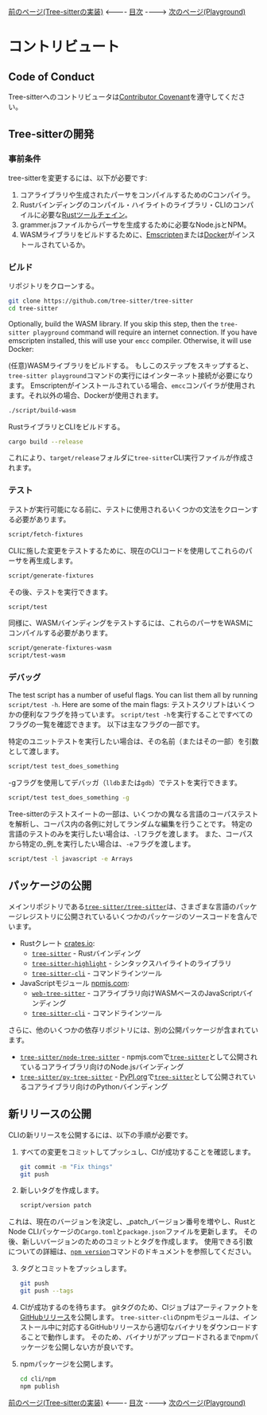 [前のページ(Tree-sitterの実装)](./section-5-implementation.md) <---- [目次](../README.md) ----> [次のページ(Playground)](./section-7-playground.md)

<!-- textlint-disable -->

# コントリビュート

## Code of Conduct

Tree-sitterへのコントリビュータは[Contributor Covenant](https://www.contributor-covenant.org/version/1/4/code-of-conduct)を遵守してください。

## Tree-sitterの開発

### 事前条件

tree-sitterを変更するには、以下が必要です:

1. コアライブラリや生成されたパーサをコンパイルするためのCコンパイラ。
2. Rustバインディングのコンパイル・ハイライトのライブラリ・CLIのコンパイルに必要な[Rustツールチェイン](https://rustup.rs/)。
3. grammer.jsファイルからパーサを生成するために必要なNode.jsとNPM。
4. WASMライブラリをビルドするために、[Emscripten](https://emscripten.org/)または[Docker](https://www.docker.com/)がインストールされているか。

### ビルド

リポジトリをクローンする。

```sh
git clone https://github.com/tree-sitter/tree-sitter
cd tree-sitter
```

Optionally, build the WASM library. If you skip this step, then the `tree-sitter playground` command will require an internet connection. If you have emscripten installed, this will use your `emcc` compiler. Otherwise, it will use Docker:

(任意)WASMライブラリをビルドする。
もしこのステップをスキップすると、`tree-sitter playground`コマンドの実行にはインターネット接続が必要になります。
Emscriptenがインストールされている場合、`emcc`コンパイラが使用されます。それ以外の場合、Dockerが使用されます。

```sh
./script/build-wasm
```

RustライブラリとCLIをビルドする。

```sh
cargo build --release
```

これにより、`target/release`フォルダに`tree-sitter`CLI実行ファイルが作成されます。

### テスト

テストが実行可能になる前に、テストに使用されるいくつかの文法をクローンする必要があります。

```sh
script/fetch-fixtures
```

CLIに施した変更をテストするために、現在のCLIコードを使用してこれらのパーサを再生成します。

```sh
script/generate-fixtures
```

その後、テストを実行できます。

```sh
script/test
```

同様に、WASMバインディングをテストするには、これらのパーサをWASMにコンパイルする必要があります。

```sh
script/generate-fixtures-wasm
script/test-wasm
```

### デバッグ

The test script has a number of useful flags. You can list them all by running `script/test -h`. Here are some of the main flags:
テストスクリプトはいくつかの便利なフラグを持っています。
`script/test -h`を実行することですべてのフラグの一覧を確認できます。
以下は主なフラグの一部です。

特定のユニットテストを実行したい場合は、その名前（またはその一部）を引数として渡します。

```sh
script/test test_does_something
```

-gフラグを使用してデバッガ（`lldb`または`gdb`）でテストを実行できます。

```sh
script/test test_does_something -g
```

Tree-sitterのテストスイートの一部は、いくつかの異なる言語のコーパステストを解析し、コーパス内の各例に対してランダムな編集を行うことです。
特定の言語のテストのみを実行したい場合は、`-l`フラグを渡します。
また、コーパスから特定の_例_を実行したい場合は、`-e`フラグを渡します。

```sh
script/test -l javascript -e Arrays
```

## パッケージの公開

メインリポジトリである[`tree-sitter/tree-sitter`](https://github.com/tree-sitter/tree-sitter)は、さまざまな言語のパッケージレジストリに公開されているいくつかのパッケージのソースコードを含んでいます。

- Rustクレート [crates.io](https://crates.io):
  - [`tree-sitter`](https://crates.io/crates/tree-sitter) - Rustバインディング
  - [`tree-sitter-highlight`](https://crates.io/crates/tree-sitter-highlight) - シンタックスハイライトのライブラリ
  - [`tree-sitter-cli`](https://crates.io/crates/tree-sitter-cli) - コマンドラインツール
- JavaScriptモジュール [npmjs.com](https://npmjs.com):
  - [`web-tree-sitter`](https://www.npmjs.com/package/web-tree-sitter) - コアライブラリ向けWASMベースのJavaScriptバインディング
  - [`tree-sitter-cli`](https://www.npmjs.com/package/tree-sitter-cli) - コマンドラインツール

さらに、他のいくつかの依存リポジトリには、別の公開パッケージが含まれています。

- [`tree-sitter/node-tree-sitter`](https://github.com/tree-sitter/node-tree-sitter) - npmjs.comで[`tree-sitter`](https://www.npmjs.com/package/tree-sitter)として公開されているコアライブラリ向けのNode.jsバインディング
- [`tree-sitter/py-tree-sitter`](https://github.com/tree-sitter/py-tree-sitter) - [PyPI.org](https://pypi.org)で[`tree-sitter`](https://pypi.org/project/tree-sitter)として公開されているコアライブラリ向けのPythonバインディング

## 新リリースの公開

CLIの新リリースを公開するには、以下の手順が必要です。

1. すべての変更をコミットしてプッシュし、CIが成功することを確認します。

   ```sh
   git commit -m "Fix things"
   git push
   ```

2. 新しいタグを作成します。

   ```sh
   script/version patch
   ```

これは、現在のバージョンを決定し、_patch_バージョン番号を増やし、RustとNode CLIパッケージの`Cargo.toml`と`package.json`ファイルを更新します。
その後、新しいバージョンのためのコミットとタグを作成します。
使用できる引数についての詳細は、[`npm version`](https://docs.npmjs.com/cli/version)コマンドのドキュメントを参照してください。

3. タグとコミットをプッシュします。

   ```sh
   git push
   git push --tags
   ```

4. CIが成功するのを待ちます。
gitタグのため、CIジョブはアーティファクトを[GitHubリリース](https://github.com/tree-sitter/tree-sitter/releases)を公開します。
`tree-sitter-cli`のnpmモジュールは、インストール中に対応するGitHubリリースから適切なバイナリをダウンロードすることで動作します。
そのため、バイナリがアップロードされるまでnpmパッケージを公開しない方が良いです。

5. npmパッケージを公開します。

   ```sh
   cd cli/npm
   npm publish
   ```
<!-- textlint-enable -->

[前のページ(Tree-sitterの実装)](./section-5-implementation.md) <---- [目次](../README.md) ----> [次のページ(Playground)](./section-7-playground.md)